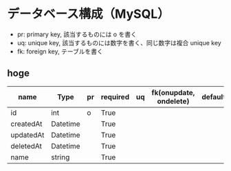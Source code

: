 # データベース構成（MySQL）

- pr: primary key, 該当するものには o を書く
- uq: unique key, 該当するものには数字を書く、同じ数字は複合 unique key
- fk: foreign key, テーブルを書く

## hoge

| name      | Type     | pr  | required | uq  | fk(onupdate, ondelete) | default | description |
| --------- | -------- | --- | -------- | --- | ---------------------- | ------- | ----------- |
| id        | int      | o   | True     |
| createdAt | Datetime |     | True     |
| updatedAt | Datetime |     | True     |
| deletedAt | Datetime |     | True     |
| name      | string   |     | True     |
